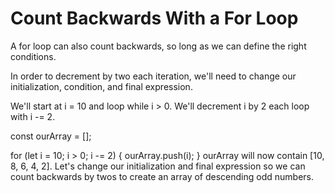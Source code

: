# Count Backwards With a For Loop

A for loop can also count backwards, so long as we can define the right conditions.

In order to decrement by two each iteration, we'll need to change our initialization, condition, and final expression.

We'll start at i = 10 and loop while i > 0. We'll decrement i by 2 each loop with i -= 2.

const ourArray = [];

for (let i = 10; i > 0; i -= 2) {
  ourArray.push(i);
}
ourArray will now contain [10, 8, 6, 4, 2]. Let's change our initialization and final expression so we can count backwards by twos to create an array of descending odd numbers.
